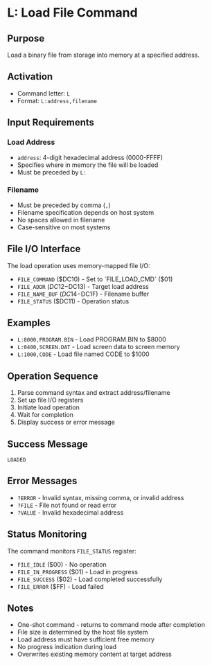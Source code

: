# L: Load File Command

## Purpose
Load a binary file from storage into memory at a specified address.

## Activation
- Command letter: `L`
- Format: `L:address,filename`

## Input Requirements

### Load Address
- `address`: 4-digit hexadecimal address (0000-FFFF)
- Specifies where in memory the file will be loaded
- Must be preceded by `L:`

### Filename
- Must be preceded by comma (`,`)
- Filename specification depends on host system
- No spaces allowed in filename
- Case-sensitive on most systems

## File I/O Interface
The load operation uses memory-mapped file I/O:
- `FILE_COMMAND` ($DC10) - Set to `FILE_LOAD_CMD` ($01)
- `FILE_ADDR` ($DC12-$DC13) - Target load address
- `FILE_NAME_BUF` ($DC14-$DC1F) - Filename buffer
- `FILE_STATUS` ($DC11) - Operation status

## Examples
- `L:8000,PROGRAM.BIN` - Load PROGRAM.BIN to $8000
- `L:0400,SCREEN.DAT` - Load screen data to screen memory
- `L:1000,CODE` - Load file named CODE to $1000

## Operation Sequence
1. Parse command syntax and extract address/filename
2. Set up file I/O registers
3. Initiate load operation
4. Wait for completion
5. Display success or error message

## Success Message
`LOADED`

## Error Messages
- `?ERROR` - Invalid syntax, missing comma, or invalid address
- `?FILE` - File not found or read error
- `?VALUE` - Invalid hexadecimal address

## Status Monitoring
The command monitors `FILE_STATUS` register:
- `FILE_IDLE` ($00) - No operation
- `FILE_IN_PROGRESS` ($01) - Load in progress  
- `FILE_SUCCESS` ($02) - Load completed successfully
- `FILE_ERROR` ($FF) - Load failed

## Notes
- One-shot command - returns to command mode after completion
- File size is determined by the host file system
- Load address must have sufficient free memory
- No progress indication during load
- Overwrites existing memory content at target address